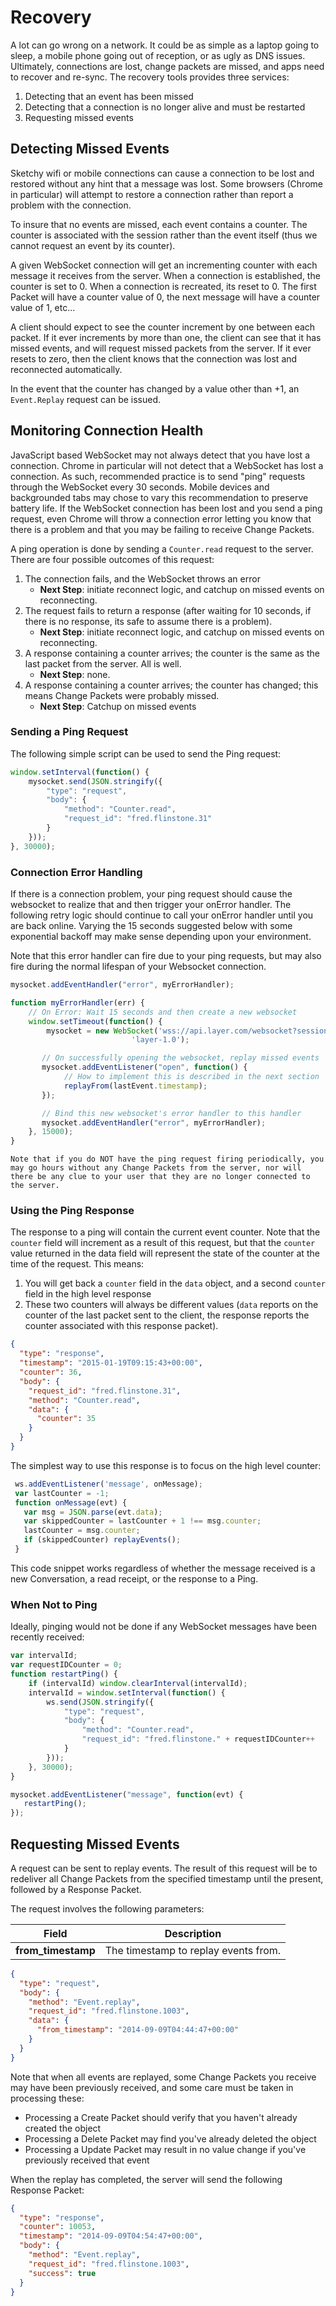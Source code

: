 # Recovery

A lot can go wrong on a network.  It could be as simple as a laptop going to sleep, a mobile phone going out of reception, or as ugly as DNS issues.  Ultimately, connections are lost, change packets are missed, and apps need to recover and re-sync.  The recovery tools provides three services:

1. Detecting that an event has been missed
2. Detecting that a connection is no longer alive and must be restarted
3. Requesting missed events

## Detecting Missed Events

Sketchy wifi or mobile connections can cause a connection to be lost and restored without any hint that a message was lost.  Some browsers (Chrome in particular) will attempt to restore a connection rather than report a problem with the connection.

To insure that no events are missed, each event contains a counter.  The counter is associated with the session rather than the event itself (thus we cannot request an event by its counter).

A given WebSocket connection will get an incrementing counter with each message it receives from the server. When a connection is established, the counter is set to 0. When a connection is recreated, its reset to 0. The first Packet will have a counter value of 0, the next message will have a counter value of 1, etc...

A client should expect to see the counter increment by one between each packet.  If it ever increments by more than one, the client can see that it has missed events, and will request missed packets from the server.  If it ever resets to zero, then the client knows that the connection was lost and reconnected automatically.

In the event that the counter has changed by a value other than +1, an `Event.Replay` request can be issued.

## Monitoring Connection Health

JavaScript based WebSocket may not always detect that you have lost a connection.  Chrome in particular will not detect that a WebSocket has lost a connection.  As such, recommended practice is to send "ping" requests through the WebSocket every 30 seconds.  Mobile devices and backgrounded tabs may chose to vary this recommendation to preserve battery life. If the WebSocket connection has been lost and you send a ping request, even Chrome will throw a connection error letting you know that there is a problem and that you may be failing to receive Change Packets.

A ping operation is done by sending a `Counter.read` request to the server.  There are four possible outcomes of this request:

1. The connection fails, and the WebSocket throws an error
    * **Next Step**: initiate reconnect logic, and catchup on missed events on reconnecting.
2. The request fails to return a response (after waiting for 10 seconds, if there is no response, its safe to assume there is a problem).
    * **Next Step**: initiate reconnect logic, and catchup on missed events on reconnecting.
3. A response containing a counter arrives; the counter is the same as the last packet from the server.  All is well.
    * **Next Step**: none.
4. A response containing a counter arrives; the counter has changed; this means Change Packets were probably missed.
    * **Next Step**: Catchup on missed events

### Sending a Ping Request

The following simple script can be used to send the Ping request:

```javascript
window.setInterval(function() {
    mysocket.send(JSON.stringify({
        "type": "request",
        "body": {
            "method": "Counter.read",
            "request_id": "fred.flinstone.31"
        }
    }));
}, 30000);
```

### Connection Error Handling

If there is a connection problem, your ping request should cause the websocket to realize that and then trigger your onError handler. The following retry logic should continue to call your onError handler until you are back online.  Varying the 15 seconds suggested below with some exponential backoff may make sense depending upon your environment.

Note that this error handler can fire due to your ping requests, but may also fire during the normal lifespan of your Websocket connection.

```javascript
mysocket.addEventHandler("error", myErrorHandler);

function myErrorHandler(err) {
    // On Error: Wait 15 seconds and then create a new websocket
    window.setTimeout(function() {
        mysocket = new WebSocket('wss://api.layer.com/websocket?session_token=donuts==',
                           'layer-1.0');

       // On successfully opening the websocket, replay missed events
       mysocket.addEventListener("open", function() {
            // How to implement this is described in the next section
            replayFrom(lastEvent.timestamp);
       });

       // Bind this new websocket's error handler to this handler
       mysocket.addEventHandler("error", myErrorHandler);
    }, 15000);
}
```

```emphasis
Note that if you do NOT have the ping request firing periodically, you may go hours without any Change Packets from the server, nor will there be any clue to your user that they are no longer connected to the server.
```


### Using the Ping Response

The response to a ping will contain the current event counter.  Note that the `counter` field will increment as a result of this request, but that the `counter` value returned in the data field will represent the state of the counter at the time of the request.  This means:

1. You will get back a `counter` field in the `data` object, and a second `counter` field in the high level response
2. These two counters will always be different values (`data` reports on the counter of the last packet sent to the client, the response reports the counter associated with this response packet).

```json
{
  "type": "response",
  "timestamp": "2015-01-19T09:15:43+00:00",
  "counter": 36,
  "body": {
    "request_id": "fred.flinstone.31",
    "method": "Counter.read",
    "data": {
      "counter": 35
    }
  }
}
```

The simplest way to use this response is to focus on the high level counter:

```javascript
 ws.addEventListener('message', onMessage);
 var lastCounter = -1;
 function onMessage(evt) {
   var msg = JSON.parse(evt.data);
   var skippedCounter = lastCounter + 1 !== msg.counter;
   lastCounter = msg.counter;
   if (skippedCounter) replayEvents();
 }
```

This code snippet works regardless of whether the message received is a new Conversation, a read receipt, or the response to a Ping.

### When Not to Ping

Ideally, pinging would not be done if any WebSocket messages have been recently received:

```javascript
var intervalId;
var requestIDCounter = 0;
function restartPing() {
    if (intervalId) window.clearInterval(intervalId);
    intervalId = window.setInterval(function() {
        ws.send(JSON.stringify({
            "type": "request",
            "body": {
                "method": "Counter.read",
                "request_id": "fred.flinstone." + requestIDCounter++
            }
        }));
    }, 30000);
}

mysocket.addEventListener("message", function(evt) {
   restartPing();
});
```


## Requesting Missed Events

A request can be sent to replay events.  The result of this request will be to redeliver all Change Packets from the specified timestamp until the present, followed by a Response Packet.

The request involves the following parameters:

| Field | Description |
|-------|-------------|
| **from_timestamp** | The timestamp to replay events from. |

```json
{
  "type": "request",
  "body": {
    "method": "Event.replay",
    "request_id": "fred.flinstone.1003",
    "data": {
      "from_timestamp": "2014-09-09T04:44:47+00:00"
    }
  }
}
```

Note that when all events are replayed, some Change Packets you receive may have been previously received, and some care must be taken in processing these:

* Processing a Create Packet should verify that you haven't already created the object
* Processing a Delete Packet may find you've already deleted the object
* Processing a Update Packet may result in no value change if you've previously received that event

When the replay has completed, the server will send the following Response Packet:

```json
{
  "type": "response",
  "counter": 10053,
  "timestamp": "2014-09-09T04:54:47+00:00",
  "body": {
    "method": "Event.replay",
    "request_id": "fred.flinstone.1003",
    "success": true
  }
}
```
